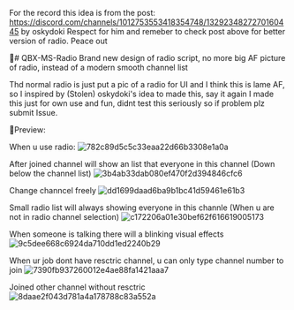 For the record this idea is from the post: https://discord.com/channels/1012753553418354748/1329234827270160445 by oskydoki
Respect for him and remeber to check post above for better version of radio. Peace out

📱# QBX-MS-Radio
Brand new design of radio script, no more big AF picture of radio, instead of a modern smooth channel list

Thd normal radio is just put a pic of a radio for UI and I think this is lame AF, so I inspired by (Stolen) oskydoki's idea to made this, say it again I made this just for own use and fun, didnt test this seriously so if problem plz submit Issue.

🚀Preview:

When u use radio:
![782c89d5c5c33eaa22d66b3308e1a0a](https://github.com/user-attachments/assets/66b6d1dc-3d6b-4f0e-8282-3875986c8179)

After joined channel will show an list that everyone in this channel (Down below the channel list)
![3b4ab33dab080ef470f2d394846cfc6](https://github.com/user-attachments/assets/39d26629-8781-41b7-a0cb-fa8053a4437d)

Change channcel freely
![dd1699daad6ba9b1bc41d59461e61b3](https://github.com/user-attachments/assets/4675c1f2-5a1f-4175-a906-e9ed4e51052a)

Small radio list will always showing everyone in this channle (When u are not in radio channel selection)
![c172206a01e30bef62f616619005173](https://github.com/user-attachments/assets/eb751642-0a37-467a-a4dd-8956b34a8760)

When someone is talking there will a blinking visual effects
![9c5dee668c6924da710dd1ed2240b29](https://github.com/user-attachments/assets/602b33a8-4f32-4a70-b713-1ad3a4a494ae)

When ur job dont have resctric channel, u can only type channel number to join
![7390fb937260012e4ae88fa1421aaa7](https://github.com/user-attachments/assets/575f234b-0809-4932-82ca-f8b13b9de621)

Joined other channel without resctric
![8daae2f043d781a4a178788c83a552a](https://github.com/user-attachments/assets/2a2f2f37-b4e9-4dc6-b9f9-d9c61899abb2)

